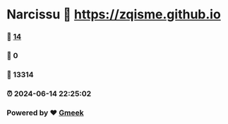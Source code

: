 # Narcissu :link: https://zqisme.github.io 
### :page_facing_up: [14](https://zqisme.github.io/tag.html) 
### :speech_balloon: 0 
### :hibiscus: 13314 
### :alarm_clock: 2024-06-14 22:25:02 
### Powered by :heart: [Gmeek](https://github.com/Meekdai/Gmeek)
